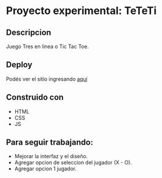 # Proyecto experimental: TeTeTi
## Descripcion

Juego Tres en linea o Tic Tac Toe.


## Deploy ##
Podés ver el sitio ingresando [aquí](https://agustintrigo.github.io/Proyecto_TaTeTi/)

## Construido con ##
* HTML
* CSS
* JS

## Para seguir trabajando: ##
* Mejorar la interfaz y el diseño.
* Agregar opcion de seleccion del jugador (X - O).
* Agregar opcion 1 jugador.
